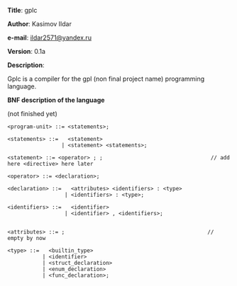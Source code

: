**Title**:   gplc

**Author**:  Kasimov Ildar

**e-mail**:  ildar2571@yandex.ru

**Version**: 0.1a

**Description**:

Gplc is a compiler for the gpl (non final project name) programming language.

**BNF description of the language**

(not finished yet)

    <program-unit> ::= <statements>;

    <statements> ::=   <statement> 
                     | <statement> <statements>;

    <statement> ::= <operator> ; ;                                  // add here <directive> here later

    <operator> ::= <declaration>;

    <declaration> ::=   <attributes> <identifiers> : <type>
                      | <identifiers> : <type>;

    <identifiers> ::=   <identifier>
                      | <identifier> , <identifiers>;


    <attributes> ::= ;                                             // empty by now

    <type> ::=   <builtin_type>
               | <identifier>
               | <struct_declaration>
               | <enum_declaration>
               | <func_declaration>;